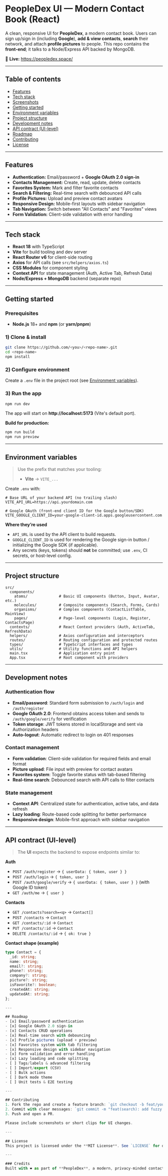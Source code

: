 # PeopleDex UI — Modern Contact Book (React)

A clean, responsive UI for **PeopleDex**, a modern contact book. Users can sign up/sign in (including **Google**), **add & view contacts**, **search** their network, and attach **profile pictures** to people. This repo contains the **front-end**; it talks to a Node/Express API backed by MongoDB.

🔗 **Live:** https://peopledex.space/

---

## Table of contents

- [Features](#features)
- [Tech stack](#tech-stack)
- [Screenshots](#screenshots)
- [Getting started](#getting-started)
- [Environment variables](#environment-variables)
- [Project structure](#project-structure)
- [Development notes](#development-notes)
- [API contract (UI-level)](#api-contract-ui-level)
- [Roadmap](#roadmap)
- [Contributing](#contributing)
- [License](#license)

---

## Features

- **Authentication:** Email/password + **Google OAuth 2.0 sign-in**
- **Contacts Management:** Create, read, update, delete contacts
- **Favorites System:** Mark and filter favorite contacts
- **Search & Filtering:** Real-time search with debounced API calls
- **Profile Pictures:** Upload and preview contact avatars
- **Responsive Design:** Mobile-first layouts with sidebar navigation
- **Tab Navigation:** Switch between "All Contacts" and "Favorites" views
- **Form Validation:** Client-side validation with error handling

---

## Tech stack

- **React 18** with TypeScript
- **Vite** for build tooling and dev server
- **React Router v6** for client-side routing
- **Axios** for API calls (see `src/helpers/axios.ts`)
- **CSS Modules** for component styling
- **Context API** for state management (Auth, Active Tab, Refresh Data)
- **Node/Express + MongoDB** backend (separate repo)

---

## Getting started

### Prerequisites

- **Node.js** 18+ and **npm** (or **yarn/pnpm**)

### 1) Clone & install

```bash
git clone https://github.com/<you>/<repo-name>.git
cd <repo-name>
npm install
```

### 2) Configure environment

Create a `.env` file in the project root (see [Environment variables](#environment-variables)).

### 3) Run the app

```bash
npm run dev
```

The app will start on **http://localhost:5173** (Vite's default port).

**Build for production:**

```bash
npm run build
npm run preview
```

---

## Environment variables

> Use the prefix that matches your tooling:
>
> - **Vite** → `VITE_...`

Create `.env` with:

```
# Base URL of your backend API (no trailing slash)
VITE_API_URL=https://api.yourdomain.com

# Google OAuth (front-end client ID for the Google button/SDK)
VITE_GOOGLE_CLIENT_ID=your-google-client-id.apps.googleusercontent.com
```

**Where they’re used**

- `API_URL` is used by the API client to build requests.
- `GOOGLE_CLIENT_ID` is used for rendering the Google sign-in button / initializing the Google SDK (if applicable).
- Any secrets (keys, tokens) should **not** be committed; use `.env`, CI secrets, or host-level config.

---

## Project structure

```
src/
  components/
    atoms/              # Basic UI components (Button, Input, Avatar, etc.)
    molecules/          # Composite components (Search, Forms, Cards)
    organisms/          # Complex components (ContactListTable, MainView)
    pages/              # Page-level components (Login, Register, ContactsPage)
  contexts/             # React Context providers (Auth, ActiveTab, RefreshData)
  helpers/              # Axios configuration and interceptors
  routes/               # Routing configuration and protected routes
  types/                # TypeScript interfaces and types
  utils/                # Utility functions and API helpers
  main.tsx              # Application entry point
  App.tsx               # Root component with providers
```

---

## Development notes

### Authentication flow

- **Email/password**: Standard form submission to `/auth/login` and `/auth/register`
- **Google OAuth 2.0**: Frontend obtains access token and sends to `/auth/google/verify` for verification
- **Token storage**: JWT tokens stored in localStorage and sent via Authorization headers
- **Auto-logout**: Automatic redirect to login on 401 responses

### Contact management

- **Form validation**: Client-side validation for required fields and email format
- **Picture upload**: File input with preview for contact avatars
- **Favorites system**: Toggle favorite status with tab-based filtering
- **Real-time search**: Debounced search with API calls to filter contacts

### State management

- **Context API**: Centralized state for authentication, active tabs, and data refresh
- **Lazy loading**: Route-based code splitting for better performance
- **Responsive design**: Mobile-first approach with sidebar navigation

---

## API contract (UI-level)

> The **UI** expects the backend to expose endpoints similar to:

**Auth**

- `POST /auth/register` → `{ userData: { token, user } }`
- `POST /auth/login` → `{ token, user }`
- `POST /auth/google/verify` → `{ userData: { token, user } }` (with Google ID token)
- `GET /auth/me` → `{ user }`

**Contacts**

- `GET /contacts?search=<q>` → `Contact[]`
- `POST /contacts` → `Contact`
- `GET /contacts/:id` → `Contact`
- `PUT /contacts/:id` → `Contact`
- `DELETE /contacts/:id` → `{ ok: true }`

**Contact shape (example)**

```ts
type Contact = {
  _id: string;
  name: string;
  email?: string;
  phone?: string;
  company?: string;
  picture?: string;
  isFavorite?: boolean;
  createdAt: string;
  updatedAt: string;
};

---

## Roadmap
- [x] Email/password authentication
- [x] Google OAuth 2.0 sign-in
- [x] Contacts CRUD operations
- [x] Real-time search with debouncing
- [x] Profile pictures (upload + preview)
- [x] Favorites system with tab filtering
- [x] Responsive design with sidebar navigation
- [x] Form validation and error handling
- [x] Lazy loading and code splitting
- [ ] Tags/labels & advanced filtering
- [ ] Import/export (CSV)
- [ ] Bulk actions
- [ ] Dark mode theme
- [ ] Unit tests & E2E testing

---

## Contributing
1. Fork the repo and create a feature branch: `git checkout -b feat/your-feature`
2. Commit with clear messages: `git commit -m "feat(search): add fuzzy match"`
3. Push and open a PR.

Please include screenshots or short clips for UI changes.

---

## License
This project is licensed under the **MIT License**. See `LICENSE` for details.

---

### Credits
Built with ❤️ as part of **PeopleDex**, a modern, privacy-minded contact book.
```
